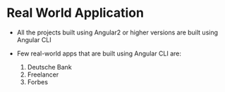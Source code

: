 # Real World Application

- All the projects built using Angular2 or higher versions are built using Angular CLI
- Few real-world apps that are built using Angular CLI are:

  1. Deutsche Bank
  2. Freelancer
  3. Forbes 



